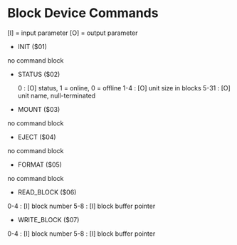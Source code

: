 Block Device Commands
=====================

[I] = input parameter
[O] = output parameter

* INIT ($01)

no command block

* STATUS ($02)

    0 : [O] status, 1 = online, 0 = offline
  1-4 : [O] unit size in blocks
 5-31 : [O] unit name, null-terminated

* MOUNT ($03)

no command block

* EJECT ($04)

no command block

* FORMAT ($05)

no command block

* READ_BLOCK ($06)

0-4 : [I] block number 
5-8 : [I] block buffer pointer

* WRITE_BLOCK ($07)

0-4 : [I] block number 
5-8 : [I] block buffer pointer
